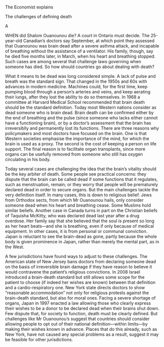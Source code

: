 The Economist explains

The challenges of defining death

A

WHEN did Shalom Ouanounou die? A court in Ontario must decide. The 25-year-old Canadian’s doctors say September, at which point they assessed that Ouanounou was brain dead after a severe asthma attack, and incapable of breathing without the assistance of a ventilator. His family, though, say he died five months later, in March, when his heart and breathing stopped. Such cases are among several that challenge laws governing when someone has died. So how should countries go about dealing with death?

What it means to be dead was long considered simple. A lack of pulse and breath was the standard sign. That changed in the 1950s and 60s with advances in modern medicine. Machines could, for the first time, keep pumping blood through a person’s arteries and veins, and keep aerating their lungs, after they lost the ability to do so themselves. In 1968 a committee at Harvard Medical School recommended that brain death should be the standard definition. Today most Western nations consider as dead someone who is brain dead. Brain death can be confirmed either by the end of breathing and the pulse (since someone who lacks either cannot have a functioning brain), or by a doctor’s assessment that the brain has irreversiblly and permanently lost its functions. There are three reasons why policymakers and most doctors have focused on the brain. One is that Western societies emphasise the importance of the mind, for which the brain is used as a proxy. The second is the cost of keeping a person on life support. The final reason is to facilitate organ transplants, since more organs can be usefully removed from someone who still has oxygen circulating in his body. 

Today several cases are challenging the idea that the brain’s vitality should be the key arbiter of death. Some people see practical concerns: they dispute that the brain can be called dead if some functions that it regulates, such as menstruation, remain; or they worry that people will be prematurely declared dead in order to secure organs. But the main challenges tackle the very definition itself. In many cases, this is down to religious belief. Jews from Orthodox sects, from which Mr Ouanounou hails, only consider someone dead when his heart and breathing cease. Some Muslims hold similar beliefs. Another case in Canada turns in part on the Christian beliefs of Taquisha McKitty, who was declared dead last year after a drug overdose. Her family say that she believed that the soul is present so long as her heart beats—and she is breathing, even if only because of medical equipment. In other cases, it is from personal or communal conviction. Japan is reluctant to see the brain-dead as gone, partly because the whole body is given prominence in Japan, rather than merely the mental part, as in the West. 

A few jurisdictions have found ways to adjust to these challenges. The American state of New Jersey bans doctors from declaring someone dead on the basis of irreversible brain damage if they have reason to believe it would contravene the patient’s religious convictions. In 2008 Israel introduced a brain-death standard but still allows some scope for the patient to choose (if indeed her wishes are known) between that definition and a cardio-respiratory one. New York state directs doctors to show “reasonable accommodation” not only for religious protests against the brain-death standard, but also for moral ones. Facing a severe shortage of organs, Japan in 1997 enacted a law allowing those who clearly express their wishes to be a donor to be declared dead when their brains shut down. Few dispute that, for society to function, death must be clearly defined. But challenges like Mr Ouanounou’s suggest that countries should consider allowing people to opt out of their national definition—within limits—by making their wishes known in advance. Places that do this already, such as New York, have not caused any special problems as a result, suggest it may be feasible for other jurisdictions.